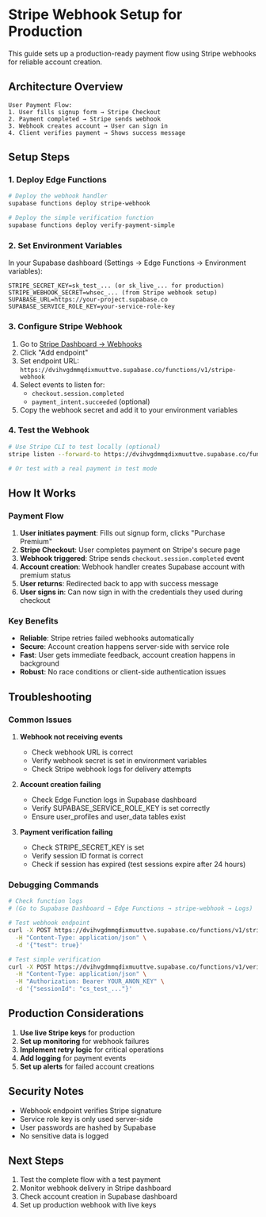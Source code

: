 # Stripe Webhook Setup for Production

This guide sets up a production-ready payment flow using Stripe webhooks for reliable account creation.

## Architecture Overview

```
User Payment Flow:
1. User fills signup form → Stripe Checkout
2. Payment completed → Stripe sends webhook
3. Webhook creates account → User can sign in
4. Client verifies payment → Shows success message
```

## Setup Steps

### 1. Deploy Edge Functions

```bash
# Deploy the webhook handler
supabase functions deploy stripe-webhook

# Deploy the simple verification function
supabase functions deploy verify-payment-simple
```

### 2. Set Environment Variables

In your Supabase dashboard (Settings → Edge Functions → Environment variables):

```
STRIPE_SECRET_KEY=sk_test_... (or sk_live_... for production)
STRIPE_WEBHOOK_SECRET=whsec_... (from Stripe webhook setup)
SUPABASE_URL=https://your-project.supabase.co
SUPABASE_SERVICE_ROLE_KEY=your-service-role-key
```

### 3. Configure Stripe Webhook

1. Go to [Stripe Dashboard → Webhooks](https://dashboard.stripe.com/webhooks)
2. Click "Add endpoint"
3. Set endpoint URL: `https://dvihvgdmmqdixmuuttve.supabase.co/functions/v1/stripe-webhook`
4. Select events to listen for:
   - `checkout.session.completed`
   - `payment_intent.succeeded` (optional)
5. Copy the webhook secret and add it to your environment variables

### 4. Test the Webhook

```bash
# Use Stripe CLI to test locally (optional)
stripe listen --forward-to https://dvihvgdmmqdixmuuttve.supabase.co/functions/v1/stripe-webhook

# Or test with a real payment in test mode
```

## How It Works

### Payment Flow

1. **User initiates payment**: Fills out signup form, clicks "Purchase Premium"
2. **Stripe Checkout**: User completes payment on Stripe's secure page
3. **Webhook triggered**: Stripe sends `checkout.session.completed` event
4. **Account creation**: Webhook handler creates Supabase account with premium status
5. **User returns**: Redirected back to app with success message
6. **User signs in**: Can now sign in with the credentials they used during checkout

### Key Benefits

- **Reliable**: Stripe retries failed webhooks automatically
- **Secure**: Account creation happens server-side with service role
- **Fast**: User gets immediate feedback, account creation happens in background
- **Robust**: No race conditions or client-side authentication issues

## Troubleshooting

### Common Issues

1. **Webhook not receiving events**
   - Check webhook URL is correct
   - Verify webhook secret is set in environment variables
   - Check Stripe webhook logs for delivery attempts

2. **Account creation failing**
   - Check Edge Function logs in Supabase dashboard
   - Verify SUPABASE_SERVICE_ROLE_KEY is set correctly
   - Ensure user_profiles and user_data tables exist

3. **Payment verification failing**
   - Check STRIPE_SECRET_KEY is set
   - Verify session ID format is correct
   - Check if session has expired (test sessions expire after 24 hours)

### Debugging Commands

```bash
# Check function logs
# (Go to Supabase Dashboard → Edge Functions → stripe-webhook → Logs)

# Test webhook endpoint
curl -X POST https://dvihvgdmmqdixmuuttve.supabase.co/functions/v1/stripe-webhook \
  -H "Content-Type: application/json" \
  -d '{"test": true}'

# Test simple verification
curl -X POST https://dvihvgdmmqdixmuuttve.supabase.co/functions/v1/verify-payment-simple \
  -H "Content-Type: application/json" \
  -H "Authorization: Bearer YOUR_ANON_KEY" \
  -d '{"sessionId": "cs_test_..."}'
```

## Production Considerations

1. **Use live Stripe keys** for production
2. **Set up monitoring** for webhook failures
3. **Implement retry logic** for critical operations
4. **Add logging** for payment events
5. **Set up alerts** for failed account creations

## Security Notes

- Webhook endpoint verifies Stripe signature
- Service role key is only used server-side
- User passwords are hashed by Supabase
- No sensitive data is logged

## Next Steps

1. Test the complete flow with a test payment
2. Monitor webhook delivery in Stripe dashboard
3. Check account creation in Supabase dashboard
4. Set up production webhook with live keys 